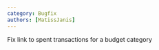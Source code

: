 ```yaml
---
category: Bugfix
authors: [MatissJanis]
---
```


Fix link to spent transactions for a budget category
